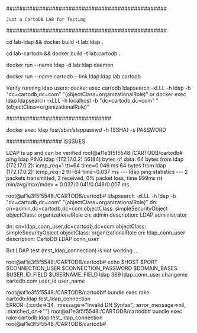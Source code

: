 #################################################

	Just a CartoDB LAB for Testing

#################################################

cd lab-ldap && docker build -t lab:ldap .

cd lab-cartodb && docker build -t lab:cartodb .

docker run --name ldap -d lab:ldap daemon

docker run --name cartodb --link ldap:ldap  lab:cartodb


Verify running ldap users:
docker exec cartodb ldapsearch -xLLL -h ldap -b "dc=cartodb,dc=com" "(objectClass=organizationalRole)"
or 
docker exec ldap ldapsearch -xLLL -h localhost -b "dc=cartodb,dc=com" "(objectClass=organizationalRole)"


################################

docker exec ldap /usr/sbin/slappasswd -h {SSHA} -s PASSWORD





################# ISSSUES

LDAP is up and can be verified
root@af1e3f5f5548:/CARTODB/cartodb# ping ldap
PING ldap (172.17.0.2) 56(84) bytes of data.
64 bytes from ldap (172.17.0.2): icmp_req=1 ttl=64 time=0.046 ms
64 bytes from ldap (172.17.0.2): icmp_req=2 ttl=64 time=0.037 ms
--- ldap ping statistics ---
2 packets transmitted, 2 received, 0% packet loss, time 999ms
rtt min/avg/max/mdev = 0.037/0.041/0.046/0.007 ms

root@af1e3f5f5548:/CARTODB/cartodb# ldapsearch -xLLL -h ldap -b "dc=cartodb,dc=com" "(objectClass=organizationalRole)" 
dn: cn=admin,dc=cartodb,dc=com
objectClass: simpleSecurityObject
objectClass: organizationalRole
cn: admin
description: LDAP administrator

dn: cn=ldap_conn_user,dc=cartodb,dc=com
objectClass: simpleSecurityObject
objectClass: organizationalRole
cn: ldap_conn_user
description: CartoDB LDAP conn_user


But LDAP test (test_ldap_connection) is not working ...

root@af1e3f5f5548:/CARTODB/cartodb# echo $HOST $PORT $CONNECTION_USER $CONNECTION_PASSWORD $DOMAIN_BASES $USER_ID_FIELD $USERNAME_FIELD
ldap 389 ldap_conn_user changeme cartodb.com user_id user_name

root@af1e3f5f5548:/CARTODB/cartodb# bundle exec rake cartodb:ldap:test_ldap_connection    
ERROR:
{:code=>34, :message=>"Invalid DN Syntax", :error_message=>nil, :matched_dn=>""}
root@af1e3f5f5548:/CARTODB/cartodb# bundle exec rake cartodb:ldap:test_ldap_connection                                     
root@af1e3f5f5548:/CARTODB/cartodb#


